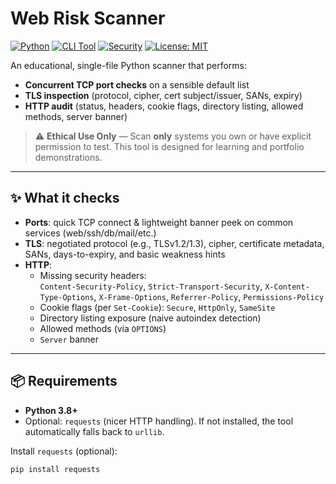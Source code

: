 # Web Risk Scanner 

[![Python](https://img.shields.io/badge/Python-3.8%2B-blue)]()
[![CLI Tool](https://img.shields.io/badge/CLI-terminal-black)]()
[![Security](https://img.shields.io/badge/Focus-OWASP%20basics-purple)]()
[![License: MIT](https://img.shields.io/badge/License-MIT-green.svg)]()

An educational, single-file Python scanner that performs:
- **Concurrent TCP port checks** on a sensible default list  
- **TLS inspection** (protocol, cipher, cert subject/issuer, SANs, expiry)  
- **HTTP audit** (status, headers, cookie flags, directory listing, allowed methods, server banner)

> ⚠️ **Ethical Use Only** — Scan **only** systems you own or have explicit permission to test. This tool is designed for learning and portfolio demonstrations.

---

## ✨ What it checks

- **Ports**: quick TCP connect & lightweight banner peek on common services (web/ssh/db/mail/etc.)
- **TLS**: negotiated protocol (e.g., TLSv1.2/1.3), cipher, certificate metadata, SANs, days-to-expiry, and basic weakness hints
- **HTTP**:
  - Missing security headers:  
    `Content-Security-Policy`, `Strict-Transport-Security`, `X-Content-Type-Options`, `X-Frame-Options`, `Referrer-Policy`, `Permissions-Policy`
  - Cookie flags (per `Set-Cookie`): `Secure`, `HttpOnly`, `SameSite`
  - Directory listing exposure (naive autoindex detection)
  - Allowed methods (via `OPTIONS`)
  - `Server` banner

---

## 📦 Requirements

- **Python 3.8+**
- Optional: `requests` (nicer HTTP handling). If not installed, the tool automatically falls back to `urllib`.

Install `requests` (optional):
```bash
pip install requests
